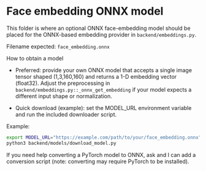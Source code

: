 # Face embedding ONNX model

This folder is where an optional ONNX face-embedding model should be placed
for the ONNX-based embedding provider in `backend/embeddings.py`.

Filename expected: `face_embedding.onnx`

How to obtain a model

- Preferred: provide your own ONNX model that accepts a single image tensor
  shaped (1,3,160,160) and returns a 1-D embedding vector (float32). Adjust
  the preprocessing in `backend/embeddings.py::_onnx_get_embedding` if your
  model expects a different input shape or normalization.

- Quick download (example): set the MODEL_URL environment variable and run
  the included downloader script.

Example:

```bash
export MODEL_URL="https://example.com/path/to/your/face_embedding.onnx"
python3 backend/models/download_model.py
```

If you need help converting a PyTorch model to ONNX, ask and I can add a
conversion script (note: converting may require PyTorch to be installed).
